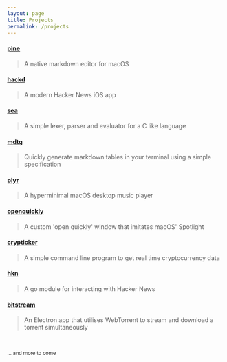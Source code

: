 ```yaml
---
layout: page
title: Projects
permalink: /projects
---
```


#### [pine](https://github.com/lukakerr/pine)

> A native markdown editor for macOS

#### [hackd](https://github.com/lukakerr/hackd)

> A modern Hacker News iOS app

#### [sea](https://github.com/lukakerr/sea)

> A simple lexer, parser and evaluator for a C like language

#### [mdtg](https://github.com/lukakerr/mdtg)

> Quickly generate markdown tables in your terminal using a simple specification

#### [plyr](https://github.com/lukakerr/plyr)

> A hyperminimal macOS desktop music player

#### [openquickly](https://github.com/lukakerr/OpenQuickly)

> A custom 'open quickly' window that imitates macOS' Spotlight

#### [crypticker](https://github.com/lukakerr/crypticker)

> A simple command line program to get real time cryptocurrency data

#### [hkn](https://github.com/lukakerr/hkn)

> A go module for interacting with Hacker News

#### [bitstream](https://github.com/lukakerr/BitStream)

> An Electron app that utilises WebTorrent to stream and download a torrent simultaneously

<br>

<small>... and more to come</small>

